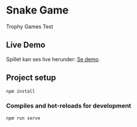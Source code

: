 # Snake Game
Trophy Games Test

## Live Demo
Spillet kan ses live herunder:
[Se demo](https://trophysnake.netlify.app).

## Project setup
```
npm install
```

### Compiles and hot-reloads for development
```
npm run serve
```

